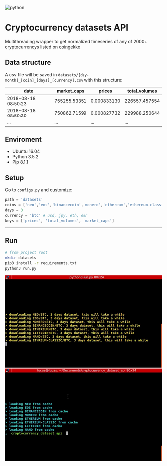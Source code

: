 ![python](https://forthebadge.com/images/badges/made-with-python.svg "python")

# Cryptocurrency datasets API

Multithreading wrapper to get normalized timeseries of any of 2000+ cryptocurrencys listed on [coingekko](https://api.coingecko.com/api/v3/coins/list)

## Data structure

A csv file will be saved in `datasets/[day-month]_[coin]_[days]_[currency].csv` with this structure:

| date                | market_caps  | prices      | total_volumes |
|---------------------|--------------|-------------|---------------|
| 2018-08-18 08:50:23 | 755255.53351 | 0.000833130 | 226557.457554 |
| 2018-08-18 08:50:30 | 750862.71599 | 0.000827732 | 229988.250644 |
| ...                 | ...          | ...         | ...           |

## Enviroment

- Ubuntu 16.04
- Python 3.5.2
- Pip 8.1.1

## Setup

Go to `configs.py` and customize:
```python
path = 'datasets'
coins = ['neo','eos','binancecoin','monero','ethereum','ethereum-classic','litecoin','nano']
days = 3
currency = 'btc' # usd, jpy, eth, eur
keys = ['prices', 'total_volumes', 'market_caps']
```
---
## Run

```sh
# from project root
mkdir datasets
pip3 install -r requirements.txt
python3 run.py
```

![run.py](imgs/img1.png)
![run.py](imgs/img2.png)
